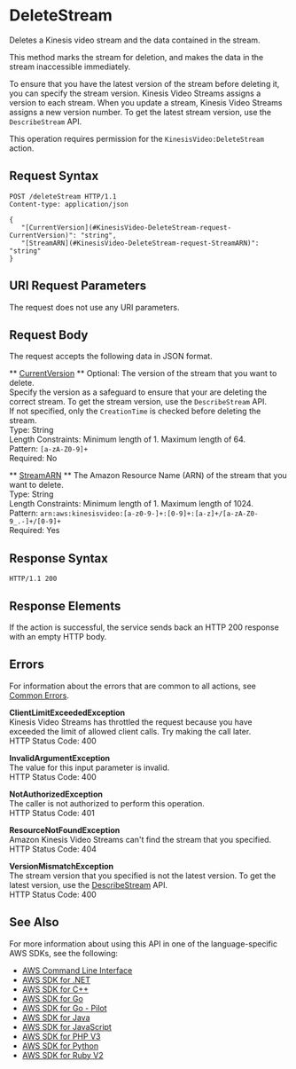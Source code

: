 # DeleteStream<a name="API_DeleteStream"></a>

Deletes a Kinesis video stream and the data contained in the stream\. 

This method marks the stream for deletion, and makes the data in the stream inaccessible immediately\.

 

 To ensure that you have the latest version of the stream before deleting it, you can specify the stream version\. Kinesis Video Streams assigns a version to each stream\. When you update a stream, Kinesis Video Streams assigns a new version number\. To get the latest stream version, use the `DescribeStream` API\. 

This operation requires permission for the `KinesisVideo:DeleteStream` action\.

## Request Syntax<a name="API_DeleteStream_RequestSyntax"></a>

```
POST /deleteStream HTTP/1.1
Content-type: application/json

{
   "[CurrentVersion](#KinesisVideo-DeleteStream-request-CurrentVersion)": "string",
   "[StreamARN](#KinesisVideo-DeleteStream-request-StreamARN)": "string"
}
```

## URI Request Parameters<a name="API_DeleteStream_RequestParameters"></a>

The request does not use any URI parameters\.

## Request Body<a name="API_DeleteStream_RequestBody"></a>

The request accepts the following data in JSON format\.

 ** [CurrentVersion](#API_DeleteStream_RequestSyntax) **   <a name="KinesisVideo-DeleteStream-request-CurrentVersion"></a>
Optional: The version of the stream that you want to delete\.   
Specify the version as a safeguard to ensure that your are deleting the correct stream\. To get the stream version, use the `DescribeStream` API\.  
If not specified, only the `CreationTime` is checked before deleting the stream\.  
Type: String  
Length Constraints: Minimum length of 1\. Maximum length of 64\.  
Pattern: `[a-zA-Z0-9]+`   
Required: No

 ** [StreamARN](#API_DeleteStream_RequestSyntax) **   <a name="KinesisVideo-DeleteStream-request-StreamARN"></a>
The Amazon Resource Name \(ARN\) of the stream that you want to delete\.   
Type: String  
Length Constraints: Minimum length of 1\. Maximum length of 1024\.  
Pattern: `arn:aws:kinesisvideo:[a-z0-9-]+:[0-9]+:[a-z]+/[a-zA-Z0-9_.-]+/[0-9]+`   
Required: Yes

## Response Syntax<a name="API_DeleteStream_ResponseSyntax"></a>

```
HTTP/1.1 200
```

## Response Elements<a name="API_DeleteStream_ResponseElements"></a>

If the action is successful, the service sends back an HTTP 200 response with an empty HTTP body\.

## Errors<a name="API_DeleteStream_Errors"></a>

For information about the errors that are common to all actions, see [Common Errors](CommonErrors.md)\.

 **ClientLimitExceededException**   
Kinesis Video Streams has throttled the request because you have exceeded the limit of allowed client calls\. Try making the call later\.  
HTTP Status Code: 400

 **InvalidArgumentException**   
The value for this input parameter is invalid\.  
HTTP Status Code: 400

 **NotAuthorizedException**   
The caller is not authorized to perform this operation\.  
HTTP Status Code: 401

 **ResourceNotFoundException**   
Amazon Kinesis Video Streams can't find the stream that you specified\.  
HTTP Status Code: 404

 **VersionMismatchException**   
The stream version that you specified is not the latest version\. To get the latest version, use the [DescribeStream](https://docs.aws.amazon.com/kinesisvideostreams/latest/dg/API_DescribeStream.html) API\.  
HTTP Status Code: 400

## See Also<a name="API_DeleteStream_SeeAlso"></a>

For more information about using this API in one of the language\-specific AWS SDKs, see the following:
+  [AWS Command Line Interface](https://docs.aws.amazon.com/goto/aws-cli/kinesisvideo-2017-09-30/DeleteStream) 
+  [AWS SDK for \.NET](https://docs.aws.amazon.com/goto/DotNetSDKV3/kinesisvideo-2017-09-30/DeleteStream) 
+  [AWS SDK for C\+\+](https://docs.aws.amazon.com/goto/SdkForCpp/kinesisvideo-2017-09-30/DeleteStream) 
+  [AWS SDK for Go](https://docs.aws.amazon.com/goto/SdkForGoV1/kinesisvideo-2017-09-30/DeleteStream) 
+  [AWS SDK for Go \- Pilot](https://docs.aws.amazon.com/goto/SdkForGoPilot/kinesisvideo-2017-09-30/DeleteStream) 
+  [AWS SDK for Java](https://docs.aws.amazon.com/goto/SdkForJava/kinesisvideo-2017-09-30/DeleteStream) 
+  [AWS SDK for JavaScript](https://docs.aws.amazon.com/goto/AWSJavaScriptSDK/kinesisvideo-2017-09-30/DeleteStream) 
+  [AWS SDK for PHP V3](https://docs.aws.amazon.com/goto/SdkForPHPV3/kinesisvideo-2017-09-30/DeleteStream) 
+  [AWS SDK for Python](https://docs.aws.amazon.com/goto/boto3/kinesisvideo-2017-09-30/DeleteStream) 
+  [AWS SDK for Ruby V2](https://docs.aws.amazon.com/goto/SdkForRubyV2/kinesisvideo-2017-09-30/DeleteStream) 